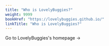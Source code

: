 ```yaml
---
title: "Who is LovelyBuggies?"
weight: 9999
bookHref: "https://lovelybuggies.github.io/"
linkTitle: "Who is LovelyBuggies?"
---
```

Go to LovelyBuggies's homepage →
